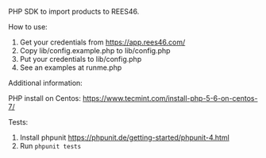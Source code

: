 
PHP SDK to import products to REES46.

How to use:

1. Get your credentials from https://app.rees46.com/
2. Copy lib/config.example.php to lib/config.php
3. Put your credentials to lib/config.php
4. See an examples at runme.php

Additional information:

PHP install on Centos:
https://www.tecmint.com/install-php-5-6-on-centos-7/

Tests:
1. Install phpunit https://phpunit.de/getting-started/phpunit-4.html
2. Run `phpunit tests`
